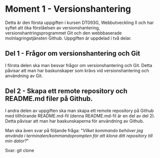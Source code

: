 # Moment 1 - Versionshantering

Detta är den första uppgiften i kursen DT093G, Webbutveckling II och har syftet att öka förståelsen av versionshantering, versionshantringsprogrammet Git och den webbbaserade molnlagringstjänsten Github. Uppgiften är uppdelad i två delar.

## Del 1 - Frågor om versionshantering och Git

I första delen ska man besvar frågor om versionshantering och Git. Detta påvisar att man har baskunskaper som krävs vid versionshantering och användning av Git.

## Del 2 - Skapa ett remote repository och README.md filer på Github.

I andra delen av uppgiften ska man skapa ett remote repository på Github med tillhörande README.md-fil (denna README.md-fil är en del av del 2). Detta påvisar att man har baskunskaperna för användning av Github.

Man ska även svar på följande fråga: "*Vilket kommando behöver jag använda i terminalen/kommandoprompten för att klona ditt repository till min dator?*"

Svar: git clone